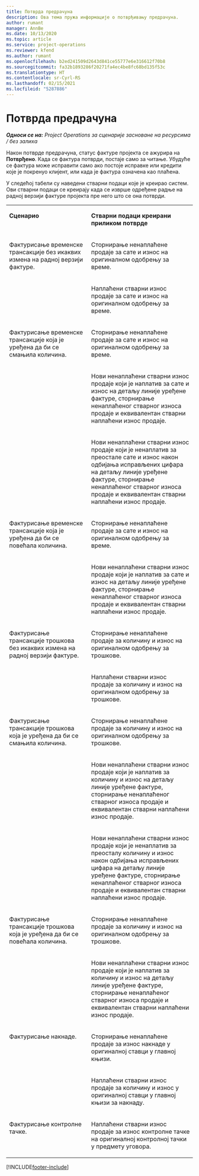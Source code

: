 ```yaml
---
title: Потврда предрачуна
description: Ова тема пружа информације о потврђивању предрачуна.
author: rumant
manager: AnnBe
ms.date: 10/13/2020
ms.topic: article
ms.service: project-operations
ms.reviewer: kfend
ms.author: rumant
ms.openlocfilehash: b2ed241509d2643d841ce55777e6e316612f70b8
ms.sourcegitcommit: fa32b1893286f20271fa4ec4be8fc68bd135f53c
ms.translationtype: HT
ms.contentlocale: sr-Cyrl-RS
ms.lasthandoff: 02/15/2021
ms.locfileid: "5287886"
---
```

# <a name="confirm-a-proforma-invoice"></a>Потврда предрачуна

_**Односи се на:** Project Operations за сценарије засноване на ресурсима / без залиха_

Након потврде предрачуна, статус фактуре пројекта се ажурира на **Потврђено**. Када се фактура потврди, постаје само за читање. Убудуће се фактура може исправити само ако постоје исправке или кредити које је покренуо клијент, или када је фактура означена као плаћена.

У следећој табели су наведени стварни подаци које је креирао систем. Ови стварни подаци се креирају када се изврше одређене радње на радној верзији фактуре пројекта пре него што се она потврди.

<table border="0" cellspacing="0" cellpadding="0">
    <tbody>
        <tr>
            <td width="416" valign="top">
                <p>
                    <strong>Сценарио</strong>
                </p>
            </td>
            <td width="608" valign="top">
                <p>
                    <strong>Стварни подаци креирани приликом потврде</strong>
                </p>
            </td>
        </tr>
        <tr>
            <td width="216" rowspan="2" valign="top">
                <p>
Фактурисање временске трансакције без икаквих измена на радној верзији фактуре.
                </p>
            </td>
            <td width="408" valign="top">
                <p>
Сторнирање ненаплаћене продаје за сате и износ на оригиналном одобрењу за време.
                </p>
            </td>
        </tr>
        <tr>
            <td width="408" valign="top">
                <p>
Наплаћени стварни износ продаје за сате и износ на оригиналном одобрењу за време.
                </p>
            </td>
        </tr>
        <tr>
            <td width="216" rowspan="3" valign="top">
                <p>
Фактурисање временске трансакције која је уређена да би се смањила количина.
                </p>
            </td>
            <td width="408" valign="top">
                <p>
Сторнирање ненаплаћене продаје за сате и износ на оригиналном одобрењу за време.
                </p>
            </td>
        </tr>
        <tr>
            <td width="408" valign="top">
                <p>
Нови ненаплаћени стварни износ продаје који је наплатив за сате и износ на детаљу линије уређене фактуре, сторнирање ненаплаћеног стварног износа продаје и еквивалентан стварни наплаћени износ продаје.
                </p>
            </td>
        </tr>
        <tr>
            <td width="408" valign="top">
                <p>
Нови ненаплаћени стварни износ продаје који је ненаплатив за преостале сате и износ након одбијања исправљених цифара на детаљу линије уређене фактуре, сторнирање ненаплаћеног стварног износа продаје и еквивалентан стварни наплаћени износ продаје.
                </p>
            </td>
        </tr>
        <tr>
            <td width="216" rowspan="2" valign="top">
                <p>
Фактурисање временске трансакције која је уређена да би се повећала количина.
                </p>
            </td>
            <td width="408" valign="top">
                <p>
Сторнирање ненаплаћене продаје за сате и износ на оригиналном одобрењу за време.
                </p>
            </td>
        </tr>
        <tr>
            <td width="408" valign="top">
                <p>
Нови ненаплаћени стварни износ продаје који је наплатив за сате и износ на детаљу линије уређене фактуре, сторнирање ненаплаћеног стварног износа продаје и еквивалентан стварни наплаћени износ продаје.
                </p>
            </td>
        </tr>
        <tr>
            <td width="216" rowspan="2" valign="top">
                <p>
Фактурисање трансакције трошкова без икаквих измена на радној верзији фактуре.
                </p>
            </td>
            <td width="408" valign="top">
                <p>
Сторнирање ненаплаћене продаје за количину и износ на оригиналном одобрењу за трошкове.
                </p>
            </td>
        </tr>
        <tr>
            <td width="408" valign="top">
                <p>
Наплаћени стварни износ продаје за количину и износ на оригиналном одобрењу за трошкове.
                </p>
            </td>
        </tr>
        <tr>
            <td width="216" rowspan="3" valign="top">
                <p>
Фактурисање трансакције трошкова која је уређена да би се смањила количина.
                </p>
            </td>
            <td width="408" valign="top">
                <p>
Сторнирање ненаплаћене продаје за количину и износ на оригиналном одобрењу за трошкове.
                </p>
            </td>
        </tr>
        <tr>
            <td width="408" valign="top">
                <p>
Нови ненаплаћени стварни износ продаје који је наплатив за количину и износ на детаљу линије уређене фактуре, сторнирање ненаплаћеног стварног износа продаје и еквивалентан стварни наплаћени износ продаје. 
                </p>
            </td>
        </tr>
        <tr>
            <td width="408" valign="top">
                <p>
Нови ненаплаћени стварни износ продаје који је ненаплатив за преосталу количину и износ након одбијања исправљених цифара на детаљу линије уређене фактуре, сторнирање ненаплаћеног стварног износа продаје и еквивалентан стварни наплаћени износ продаје.
                </p>
            </td>
        </tr>
        <tr>
            <td width="216" rowspan="2" valign="top">
                <p>
Фактурисање трансакције трошкова која је уређена да би се повећала количина.
                </p>
            </td>
            <td width="408" valign="top">
                <p>
Сторнирање ненаплаћене продаје за количину и износ на оригиналном одобрењу за трошкове.
                </p>
            </td>
        </tr>
        <tr>
            <td width="408" valign="top">
                <p>
Нови ненаплаћени стварни износ продаје који је наплатив за количину и износ на детаљу линије уређене фактуре, сторнирање ненаплаћеног стварног износа продаје и еквивалентан стварни наплаћени износ продаје.
                </p>
            </td>
        </tr>
        <tr>
            <td width="216" rowspan="2" valign="top">
                <p>
Фактурисање накнаде.
                </p>
            </td>
            <td width="408" valign="top">
                <p>
Сторнирање ненаплаћене продаје за износ накнаде у оригиналној ставци у главној књизи.
                </p>
            </td>
        </tr>
        <tr>
            <td width="408" valign="top">
                <p>
Наплаћени стварни износ продаје за количину и износ у оригиналној ставци у главној књизи за накнаду.
                </p>
            </td>
        </tr>
        <tr>
            <td width="216" valign="top">
                <p>
Фактурисање контролне тачке.
                </p>
            </td>
            <td width="408" valign="top">
                <p>
Наплаћени стварни износ продаје за износ контролне тачке на оригиналној контролној тачки у предмету уговора.
                </p>
            </td>
        </tr>
    </tbody>
</table>


[!INCLUDE[footer-include](../includes/footer-banner.md)]
